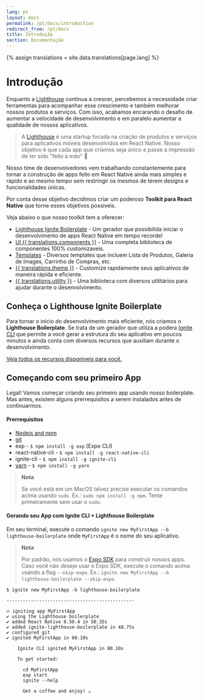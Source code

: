 ```yaml
---
lang: pt
layout: docs
permalink: /pt/docs/introduction
redirect_from: /pt/docs
title: Introdução
section: Documentação
---
```


{% assign translations = site.data.translations[page.lang] %}

# Introdução

Enquanto a [Lighthouse](http://lighthouseit.com.br) continua a crescer, percebemos a necessidade criar ferramentas para acompanhar esse crescimento e também melhorar nossos produtos e serviços. Com isso, acabamos encarando o desafio de aumentar a velocidade de desenvolvimento e em paralelo aumentar a qualidade de nossos aplicativos.

> A [Lighthouse](http://lighthouseit.com.br) é uma startup focada na criação de produtos e serviços para aplicativos móveis desenvolvidos em React Native. Nosso objetivo é que cada app que criamos seja único e passe a impressão de ter sido "feito a mão" 💅

Nosso time de desenvolvedores vem trabalhando constantemente para tornar a construção de apps feito em React Native ainda mais simples e rápido e ao mesmo tempo sem restringir os mesmos de terem designs e funcionalidades únicas.

Por conta desse objetivo decidimos criar um poderoso **Toolkit para React Native** que torne esses objetivos possíveis.

Veja abaixo o que nosso toolkit tem a oferecer:
- [Lighthouse Ignite Boilerplate](#conheça-o-lighthouse-ignite-boilerplate) - Um gerador que possibilida iniciar o desenvolvimento de apps React Native em tempo recorde!
- [UI {{ translations.components }}]({{site.url}}/{{page.lang}}/docs/components) - Uma completa biblioteca de componentes 100% customizaveis.
- [Templates]({{site.url}}/{{page.lang}}/docs/templates) - Diversos templates que incluem Lista de Produtos, Galeria de Images, Carrinho de Compras, etc.
- [{{ translations.theme }}]({{site.url}}/{{page.lang}}/docs/theme) - Customize rapidamente seus aplicativos de maneira rápida e eficiente.
- [{{ translations.utility }}]({{site.url}}/{{page.lang}}/docs/utilities) - Uma biblioteca com diversos utilitários para ajudar durante o desenvolvimento.

## Conheça o Lighthouse Ignite Boilerplate

Para tornar o inicio do desenvolvimento mais eficiente, nós criamos o **Lighthouse Boilerplate**. Se trata de um gerador que utiliza a podera [Ignite CLI](https://github.com/infinitered/ignite) que permite a você gerar a estrutura do seu aplicativo em poucos minutos e ainda conta com diversos recursos que auxiliam durante o desenvolvimento.

[Veja todos os recursos disponíveis para você.]({{site.url}}/{{page.lang}}/docs/lighthouse-boilerplate)

## Começando com seu primeiro App

Legal! Vamos começar criando seu primeiro app usando nosso boilerplate.
Mas antes, existem alguns prerrequisitos a serem instalados antes de continuarmos.

#### Prerrequisitos

- [Nodejs and npm](https://nodejs.com)
- [git](https://git-scm.com/book/en/v2/Getting-Started-Installing-Git)
- exp - `$ npm install -g exp` (Expo CLI)
- react-native-cli - `$ npm install -g react-native-cli`
- ignite-cli - `$ npm install -g ignite-cli`
- [yarn](https://yarnpkg.com/en/docs/getting-started) - `$ npm install -g yarn`

> **Nota**
>
> Se você está em um MacOS talvez precise executar os comandos acima usando `sudo`. Ex.: `sudo npm install -g npm`.
> Tente primeiramente sem usar o `sudo`.

#### Gerando seu App com Ignite CLI + Lighthouse Boilerplate

Em seu terminal, execute o comando `ignite new MyFirstApp --b lighthouse-boilerplate` onde `MyFirstApp` é o nome do seu aplicativo.

> **Nota**
>
> Por padrão, nós usamos o [Expo SDK](https://expo.io/) para construir nossos apps.
> Caso você não deseje usar o Expo SDK, execute o comando acima usando a flag `--skip-expo`. Ex.: `ignite new MyFirstApp --b lighthouse-boilerplate --skip-expo`.

```ShellSession
$ ignite new MyFirstApp -b lighthouse-boilerplate

-----------------------------------------------

🔥 igniting app MyFirstApp
✔ using the Lighthouse boilerplate
✔ added React Native 0.50.4 in 50.35s
✔ added ignite-lighthouse-boilerplate in 48.75s
✔ configured git
✔ ignited MyFirstApp in 80.10s

    Ignite CLI ignited MyFirstApp in 80.10s

    To get started:

      cd MyFirstApp
      exp start
      ignite --help

      Get a coffee and enjoy! ☕️
```
